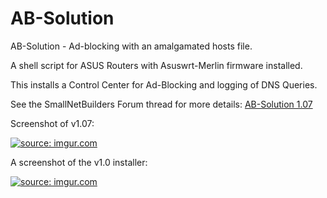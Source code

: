 # AB-Solution
AB-Solution - Ad-blocking with an amalgamated hosts file.

A shell script for ASUS Routers 
with Asuswrt-Merlin firmware installed.

This installs a Control Center for Ad-Blocking
and logging of DNS Queries.

See the SmallNetBuilders Forum thread for more details:
<a href="http://www.snbforums.com/threads/ab-solution-1-07-is-out.31474/">AB-Solution 1.07</a>

Screenshot of v1.07:

<a href="http://i.imgur.com/lvNfRmK.png"><img src="http://i.imgur.com/lvNfRmK.png" title="source: imgur.com" /></a>

A screenshot of the v1.0 installer:

<a href="http://imgur.com/RAnMIBg"><img src="http://i.imgur.com/RAnMIBg.png" title="source: imgur.com" /></a>
